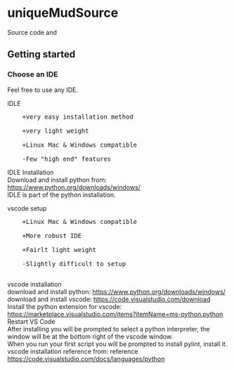 # uniqueMudSource
Source code and 

## Getting started

### Choose an IDE
Feel free to use any IDE.
	
IDLE<br>
<pre>
	+very easy installation method<br>
	+very light weight<br>
	+Linux Mac & Windows compatible<br>
	-Few "high end" features
</pre>
IDLE Installation<br>
Download and install python from: https://www.python.org/downloads/windows/<br>
IDLE is part of the python installation.<br>
	
vscode setup<br>
<pre>
	+Linux Mac & Windows compatible<br>
	+More robust IDE<br>
	+Fairlt light weight<br>
 	-Slightly difficult to setup<br>
</pre>
vscode installation<br>
download and install python: https://www.python.org/downloads/windows/<br>
download and install vscode: https://code.visualstudio.com/download<br>
Install the python extension for vscode: https://marketplace.visualstudio.com/items?itemName=ms-python.python<br>
Restart VS Code<br>
After installing you will be prompted to select a python interpreter, the window will be at the bottom right of the vscode window.<br>
When you run your first script you will be prompted to install pylint, install it.<br>
vscode installation reference from: reference https://code.visualstudio.com/docs/languages/python<br>
